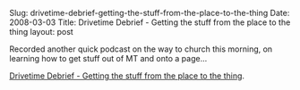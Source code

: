 Slug: drivetime-debrief-getting-the-stuff-from-the-place-to-the-thing
Date: 2008-03-03
Title: Drivetime Debrief - Getting the stuff from the place to the thing
layout: post

Recorded another quick podcast on the way to church this morning, on learning how to get stuff out of MT and onto a page...

<a href="http://redmonk.net/mt/mt-static/uploads/2008/03/drivetime-debrief_-sunday-march-02-2008-10_04-am.mp3" title="Drivetime Debrief - Getting the stuff from the place to the thing">Drivetime Debrief - Getting the stuff from the place to the thing</a>.
